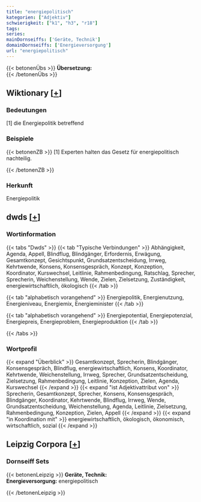 ```yaml
---
title: "energiepolitisch"
kategorien: ["Adjektiv"]
schwierigkeit: ["k1", "h3", "r18"]
tags:
series:
mainDornseiffs: ['Geräte, Technik']
domainDornseiffs: ['Energieversorgung']
url: "energiepolitisch"
---
```


{{< betonenÜbs >}}
**Übersetzung:**  
{{< /betonenÜbs >}}

## Wiktionary [[+](https://de.wiktionary.org/wiki/energiepolitisch)]

### Bedeutungen
[1] die Energiepolitik betreffend  

### Beispiele
{{< betonenZB >}}
[1] Experten halten das Gesetz für energiepolitisch nachteilig.  

{{< /betonenZB >}}
### Herkunft
Energiepolitik  



## dwds [[+](https://www.dwds.de/wb/energiepolitisch)]

### Wortinformation
{{< tabs "Dwds" >}}
{{< tab "Typische Verbindungen" >}}
Abhängigkeit, Agenda, Appell, Blindflug, Blindgänger, Erfordernis, Erwägung, Gesamtkonzept, Gesichtspunkt, Grundsatzentscheidung, Irrweg, Kehrtwende, Konsens, Konsensgespräch, Konzept, Konzeption, Koordinator, Kurswechsel, Leitlinie, Rahmenbedingung, Ratschlag, Sprecher, Sprecherin, Weichenstellung, Wende, Zielen, Zielsetzung, Zuständigkeit, energiewirtschaftlich, ökologisch
{{< /tab >}}

{{< tab "alphabetisch vorangehend" >}}
Energiepolitik, Energienutzung, Energieniveau, Energiemix, Energieminister
{{< /tab >}}

{{< tab "alphabetisch vorangehend" >}}
Energiepotential, Energiepotenzial, Energiepreis, Energieproblem, Energieproduktion
{{< /tab >}}

{{< /tabs >}}

### Wortprofil
{{< expand "Überblick" >}} Gesamtkonzept, Sprecherin, Blindgänger, Konsensgespräch, Blindflug, energiewirtschaftlich, Konsens, Koordinator, Kehrtwende, Weichenstellung, Irrweg, Sprecher, Grundsatzentscheidung, Zielsetzung, Rahmenbedingung, Leitlinie, Konzeption, Zielen, Agenda, Kurswechsel {{< /expand >}}
{{< expand "ist Adjektivattribut von" >}} Sprecherin, Gesamtkonzept, Sprecher, Konsens, Konsensgespräch, Blindgänger, Koordinator, Kehrtwende, Blindflug, Irrweg, Wende, Grundsatzentscheidung, Weichenstellung, Agenda, Leitlinie, Zielsetzung, Rahmenbedingung, Konzeption, Zielen, Appell {{< /expand >}}
{{< expand "in Koordination mit" >}} energiewirtschaftlich, ökologisch, ökonomisch, wirtschaftlich, sozial {{< /expand >}}

## Leipzig Corpora [[+](https://corpora.uni-leipzig.de/en/res?word=energiepolitisch&corpusId=deu_newscrawl-public_2018)]

### Dornseiff Sets
{{< betonenLeipzig >}}
**Geräte, Technik:**  
**Energieversorgung:** energiepolitisch  

{{< /betonenLeipzig >}}
